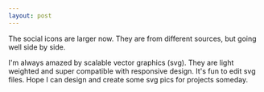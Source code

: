 ```yaml
---
layout: post
---
```

The social icons are larger now. They are from different sources, but going well side by side. 

I'm always amazed by scalable vector graphics (svg). They are light weighted and super compatible with responsive design. It's fun to edit svg files. Hope I can design and create some svg pics for projects someday.  
